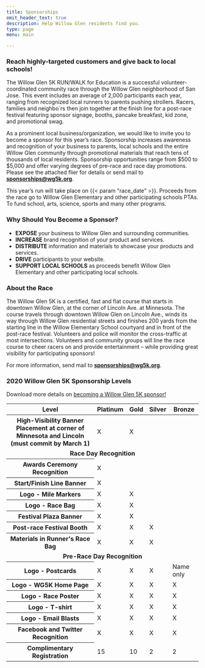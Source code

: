 ```yaml
---
title: Sponsorships
omit_header_text: true
description: Help Willow Glen residents find you.
type: page
menu: main

---
```

### Reach highly-targeted customers and give back to local schools!

The Willow Glen 5K RUN/WALK for Education is a successful volunteer-coordinated community race through the Willow Glen neighborhood of San Jose. This event includes an average of 2,000 participants each year, ranging from recognized local runners to parents pushing strollers. Racers, families and neighbo`rs then join together at the finish line for a post-race festival featuring sponsor signage, booths, pancake breakfast, kid zone, and promotional swag.

As a prominent local business/organization, we would like to invite you to become a sponsor for this year’s race. Sponsorship increases awareness and recognition of your business to parents, local schools and the entire Willow Glen community through promotional materials that reach tens of thousands of local residents. Sponsorship opportunities range from $500 to $5,000 and offer varying degrees of pre-race and race day promotions. Please see the attached flier for details or send mail to **sponsorships@wg5k.org**.

This year’s run will take place on {{< param "race_date" >}}. Proceeds from the race go to Willow Glen Elementary and other participating schools PTAs. To fund school, arts, science, sports and many other programs.

### Why Should You Become a Sponsor?
* **EXPOSE**  your business to Willow Glen and surrounding communities.
* **INCREASE** brand recognition of your product and services.
* **DISTRIBUTE** information and materials to showcase your products and services.
* **DRIVE** participants to your website.
* **SUPPORT LOCAL SCHOOLS** as proceeds benefit Willow Glen Elementary and other participating local schools.

### About the Race
The Willow Glen 5K is a certified, fast and flat course that starts in downtown Willow Glen, at the corner of Lincoln Ave. at Minnesota. The course travels through downtown Willow Glen on Lincoln Ave., winds its way through Willow Glen residential streets and finishes 200 yards from the starting line in the Willow Elementary School courtyard and in front of the post-race festival. Volunteers and police will monitor the cross-traffic at most intersections. Volunteers and community groups will line the race course to cheer racers on and provide entertainment – while providing great visibility for participating sponsors!

For more information, send mail to **sponsorships@wg5k.org**.

### 2020 Willow Glen 5K Sponsorship Levels

Download more details on [becoming a Willow Glen 5K sponsor!](/docs/2020_sponsorship_packet.pdf)

<table class="table">
  <thead class="thead-dark">
    <tr>
      <th scope="col">Level</th>
      <th scope="col">Platinum</th>
      <th scope="col">Gold</th>
      <th scope="col">Silver</th>
      <th scope="col">Bronze</th>
    </tr>
  </thead>
  <tbody>
    <tr>
      <th scope="row">High-Visibility Banner Placement at corner of Minnesota and Lincoln <br />(must commit by March 1)</th>
      <td>X</td>
      <td>X</td>
      <td></td>
      <td></td>
    </tr>
    <tr class="table-primary">
        <td colspan="5"><b><center>Race Day Recognition</center></b></td>
    </tr>
    <tr>
      <th scope="row">Awards Ceremony Recognition</th>
      <td>X</td>
      <td></td>
      <td></td>
      <td></td>
    </tr>
    <tr>
      <th scope="row">Start/Finish Line Banner</th>
      <td>X</td>
      <td></td>
      <td></td>
      <td></td>
    </tr>
    <tr>
      <th scope="row">Logo - Mile Markers</th>
      <td>X</td>
      <td>X</td>
      <td></td>
      <td></td>
    </tr>
    <tr>
      <th scope="row">Logo - Race Bag</th>
      <td>X</td>
      <td>X</td>
      <td></td>
      <td></td>
    </tr>
    <tr>
      <th scope="row">Festival Plaza Banner</th>
      <td>X</td>
      <td>X</td>
      <td></td>
      <td></td>
    </tr>
    <tr>
      <th scope="row">Post-race Festival Booth</th>
      <td>X</td>
      <td>X</td>
      <td>X</td>
      <td></td>
    </tr>
    <tr>
      <th scope="row">Materials in Runner's Race Bag</th>
      <td>X</td>
      <td>X</td>
      <td>X</td>
      <td></td>
    </tr>
    <tr class="table-primary">
        <td colspan="5"><b><center>Pre-Race Day Recognition</center></b></td>
    </tr>
    <tr>
      <th scope="row">Logo - Postcards</th>
      <td>X</td>
      <td>X</td>
      <td>X</td>
      <td>Name only</td>
    </tr>
    <tr>
      <th scope="row">Logo - WG5K Home Page</th>
      <td>X</td>
      <td>X</td>
      <td>X</td>
      <td>X</td>
    </tr>
    <tr>
      <th scope="row">Logo - Race Poster</th>
      <td>X</td>
      <td>X</td>
      <td>X</td>
      <td>X</td>
    </tr>
    <tr>
      <th scope="row">Logo - T-shirt</th>
      <td>X</td>
      <td>X</td>
      <td>X</td>
      <td>X</td>
    </tr>
    <tr>
      <th scope="row">Logo - Email Blasts</th>
      <td>X</td>
      <td>X</td>
      <td>X</td>
      <td>X</td>
    </tr>
    <tr>
      <th scope="row">Facebook and Twitter Recognition</th>
      <td>X</td>
      <td>X</td>
      <td>X</td>
      <td>X</td>
    </tr>
    <tr>
      <th scope="row">Complimentary Registration</th>
      <td>15</td>
      <td>10</td>
      <td>2</td>
      <td>2</td>
    </tr>
  </tbody>
</table>
